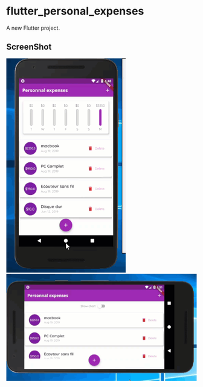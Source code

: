 # flutter_personal_expenses

A new Flutter project.

## ScreenShot
![](gifs/gif_1.gif)
![](gifs/gif_2.gif)
